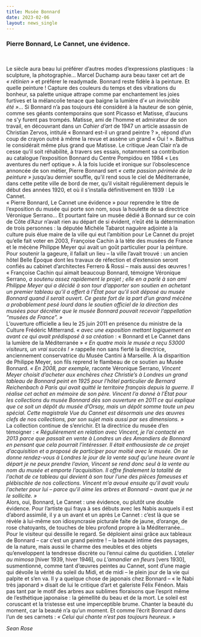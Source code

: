 ```yaml
---
title: Musée Bonnard
date: 2023-02-06
layout: news_single
---
```


### Pierre Bonnard, Le Cannet, une évidence.
<br>

Le siècle aura beau lui préférer d’autres modes d’expressions plastiques : la sculpture, la photographie… Marcel Duchamp aura beau taxer cet art de *« rétinien »* et préférer le readymade. Bonnard reste fidèle à la peinture. Et quelle peinture ! Capture des couleurs du temps et des vibrations du bonheur, sa palette unique attrape comme par enchantement les joies furtives et la mélancolie tenace que baigne la lumière d’*« un invincible été »*… Si Bonnard n’a pas toujours été considéré à la hauteur de son génie, comme ses géants contemporains que sont Picasso et Matisse, d’aucuns ne s’y furent pas trompés. Matisse, ami de l’homme et admirateur de son travail, en découvrant dans un *Cahier d’art* de 1947 un article assassin de Christian Zervos, intitulé « Bonnard est-il un grand peintre ? », répond d’un coup de crayon outré à même la revue et assène un grand « Oui ! ». Balthus le considérait même plus grand que Matisse. Le critique Jean Clair n’a de cesse qu’il soit réhabilité, à travers ses essais, notamment sa contribution au catalogue l’exposition Bonnard du Centre Pompidou en 1984 « Les aventures du nerf optique ».
À la fois lucide et ironique sur l’obsolescence annoncée de son métier, Pierre Bonnard sert *« cette passion périmée de la peinture »* jusqu’au dernier souffle, qu’il rend sous le ciel de Méditerranée, dans cette petite ville de bord de mer, qu’il visitait régulièrement depuis le début des années 1920, et où il s’installa définitivement en 1939 : Le Cannet.
<br>
« Pierre Bonnard, Le Cannet une évidence » pour reprendre le titre de l’exposition du musée qui porte son nom, sous la houlette de sa directrice Véronique Serrano… Et pourtant faire un musée dédié à Bonnard sur ce coin de Côte d’Azur n’avait rien au départ de si évident, n’eût été la détermination de trois personnes : la députée Michèle Tabarot naguère adjointe à la culture puis élue maire de la ville qui eut l’ambition pour Le Cannet du projet qu’elle fait voter en 2003, Françoise Cachin à la tête des musées de France et le mécène Philippe Meyer qui avait un goût particulier pour la peinture. Pour soutenir la gageure, il fallait un lieu – la ville l’avait trouvé : un ancien hôtel Belle Époque dont les travaux de réfection et d’extension seront confiés au cabinet d’architectes Ferrero & Rossi – mais aussi des œuvres ! « Françoise Cachin qui aimait beaucoup Bonnard, témoigne Véronique Serrano, *a soutenu assez rapidement le projet ; elle en a parlé à son ami Philippe Meyer qui a décidé à son tour d’apporter son soutien en achetant un premier tableau qu’il a offert à l’État pour qu’il soit déposé au musée Bonnard quand il serait ouvert. Ce geste fort de la part d’un grand mécène a probablement pesé lourd dans le soutien officiel de la direction des musées pour décréter que le musée Bonnard pouvait recevoir l’appellation “musées de France”. »*
<br>
L’ouverture officielle a lieu le 25 juin 2011 en présence du ministre de la Culture Frédéric Mitterrand. *« avec une exposition mettant logiquement en avant ce qui avait prédisposé à sa création* : « Bonnard et Le Cannet dans la lumière de la Méditerranée » *« En quatre mois le musée a reçu 53000 visiteurs, un vrai succès ! »* rappelle non sans fierté la directrice, anciennement conservatrice du Musée Cantini à Marseille.
À la disparition de Philippe Meyer, son fils reprend le flambeau de ce soutien au Musée Bonnard. *« En 2008, par exemple,* raconte Véronique Serrano, *Vincent Meyer choisit d’acheter aux enchères chez Christie’s à Londres un grand tableau de Bonnard peint en 1925 pour l’hôtel particulier de Bernard Reichenbach à Paris qui avait quitté le territoire français depuis la guerre. Il réalise cet achat en mémoire de son père. Vincent l’a donné à l’État pour les collections du musée Bonnard dès son ouverture en 2011 ce qui explique que ce soit un dépôt du musée d’Orsay, mais un dépôt somme toute un peu spécial. Cette magistrale Vue du Cannet est désormais une des œuvres clefs de nos collections, par son sujet mais aussi par ses dimensions. »*
<br>
La collection continue de s’enrichir. Et la directrice du musée d’en témoigner : *« Régulièrement en relation avec Vincent, je l’ai contacté en 2013 parce que passait en vente à Londres un des Amandiers de Bonnard en pensant que cela pourrait l’intéresser. Il était enthousiaste de ce projet d’acquisition et a proposé de participer pour moitié avec le musée. On se donne rendez-vous à Londres le jour de la vente sauf qu’une heure avant le départ je ne peux prendre l’avion, Vincent se rend donc seul à la vente au nom du musée et emporte l’acquisition. Il offre finalement la totalité de l’achat de ce tableau qui devient à son tour l’une des pièces fameuses et plébiscitée de nos collections. Vincent m’a avoué ensuite qu’il avait voulu l’acheter pour lui – parce qu’il aime les arbres et Bonnard – avant que je ne le sollicite. »*
<br>
Alors, oui, Bonnard, Le Cannet : une évidence, ou plutôt une double évidence. Pour l’artiste qui fraya à ses débuts avec les Nabis auxquels il est d’abord assimilé, il y a un avant et un après Le Cannet : c’est là que se révèle à lui-même son idiosyncrasie picturale faite de jaune, d’orange, de rose chatoyants, de touches de bleu profond propre à la Méditerranée… Pour le visiteur qui dessille le regard. Se déploient ainsi grâce aux tableaux de Bonnard – car c’est un grand peintre ! – la beauté intime des paysages, de la nature, mais aussi le charme des meubles et des objets qu’enveloppent la tendresse discrète ou l’ennui calme du quotidien.
*L’atelier au mimosa* [hiver 1939, hiver 1946], ou *L’amandier en fleurs* [vers 1930], susmentionné, comme tant d’œuvres peintes au Cannet, sont d’une magie qui dévoile la vérité du soleil du Midi, et de midi – le plein jour de la vie qui palpite et s’en va. Il y a quelque chose de japonais chez Bonnard – « le Nabi très japonard » disait de lui le critique d’art et galeriste Félix Fénéon. Mais pas tant par le motif des arbres aux sublimes floraisons que l’esprit même de l’esthétique japonaise : la gémellité du beau et de la mort. Le soleil est coruscant et la tristesse est une imperceptible brume. Chanter la beauté du moment, car la beauté n’a qu’un moment. Et comme l’écrit Bonnard dans l’un de ses carnets : *« Celui qui chante n’est pas toujours heureux. »*

*Sean Rose*